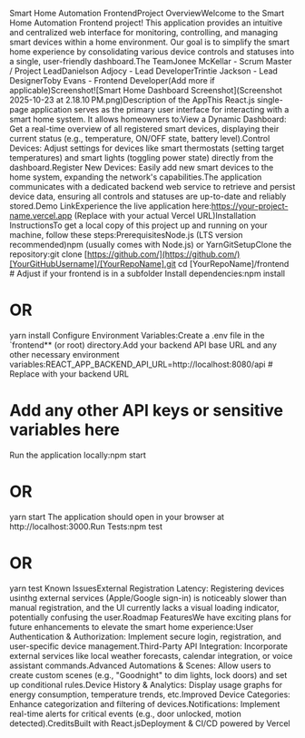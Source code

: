 Smart Home Automation FrontendProject OverviewWelcome to the Smart Home Automation Frontend project! This application provides an intuitive and centralized web interface for monitoring, controlling, and managing smart devices within a home environment. Our goal is to simplify the smart home experience by consolidating various device controls and statuses into a single, user-friendly dashboard.The TeamJonee McKellar - Scrum Master / Project LeadDanielson Adjocy - Lead DeveloperTrintie Jackson - Lead DesignerToby Evans - Frontend Developer(Add more if applicable)Screenshot![Smart Home Dashboard Screenshot](Screenshot 2025-10-23 at 2.18.10 PM.png)Description of the AppThis React.js single-page application serves as the primary user interface for interacting with a smart home system. It allows homeowners to:View a Dynamic Dashboard: Get a real-time overview of all registered smart devices, displaying their current status (e.g., temperature, ON/OFF state, battery level).Control Devices: Adjust settings for devices like smart thermostats (setting target temperatures) and smart lights (toggling power state) directly from the dashboard.Register New Devices: Easily add new smart devices to the home system, expanding the network's capabilities.The application communicates with a dedicated backend web service to retrieve and persist device data, ensuring all controls and statuses are up-to-date and reliably stored.Demo LinkExperience the live application here:https://your-project-name.vercel.app (Replace with your actual Vercel URL)Installation InstructionsTo get a local copy of this project up and running on your machine, follow these steps:PrerequisitesNode.js (LTS version recommended)npm (usually comes with Node.js) or YarnGitSetupClone the repository:git clone [https://github.com/](https://github.com/)[YourGitHubUsername]/[YourRepoName].git
cd [YourRepoName]/frontend  # Adjust if your frontend is in a subfolder
Install dependencies:npm install
# OR
yarn install
Configure Environment Variables:Create a .env file in the `frontend** (or root) directory.Add your backend API base URL and any other necessary environment variables:REACT_APP_BACKEND_API_URL=http://localhost:8080/api # Replace with your backend URL
# Add any other API keys or sensitive variables here
Run the application locally:npm start
# OR
yarn start
The application should open in your browser at http://localhost:3000.Run Tests:npm test
# OR
yarn test
Known IssuesExternal Registration Latency: Registering devices usinthg external services (Apple/Google sign-in) is noticeably slower than manual registration, and the UI currently lacks a visual loading indicator, potentially confusing the user.Roadmap FeaturesWe have exciting plans for future enhancements to elevate the smart home experience:User Authentication & Authorization: Implement secure login, registration, and user-specific device management.Third-Party API Integration: Incorporate external services like local weather forecasts, calendar integration, or voice assistant commands.Advanced Automations & Scenes: Allow users to create custom scenes (e.g., "Goodnight" to dim lights, lock doors) and set up conditional rules.Device History & Analytics: Display usage graphs for energy consumption, temperature trends, etc.Improved Device Categories: Enhance categorization and filtering of devices.Notifications: Implement real-time alerts for critical events (e.g., door unlocked, motion detected).CreditsBuilt with React.jsDeployment & CI/CD powered by Vercel